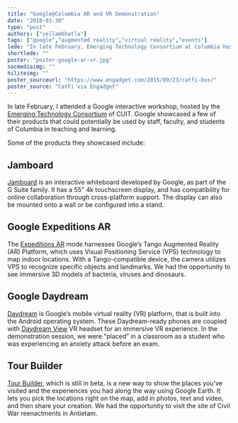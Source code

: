 ```yaml
---
title: "Google@Columbia AR and VR Demonstration"
date: "2018-03-30"
type: "post"
authors: ["yellambhatla"]
tags: ["google","augmented reality","virtual reality","events"]
lede: "In late February, Emerging Technology Consortium at Columbia hosted an interactive workshop featuring Google AR and VR technologies. Google showcased a few of their products that could potentially be implemented in teaching and learning."
shortlede: ""
poster: "poster-google-ar-vr.jpg"
socmediaimg: ""
hiliteimg: ""
poster_sourceurl: "https://www.engadget.com/2015/09/23/catfi-box/"
poster_source: "CatFi via Engadget"
---
```


In late February, I attended a Google interactive workshop, hosted by the [Emerging Technology Consortium](https://confluence.columbia.edu/confluence/display/ETC/) of CUIT. Google showcased a few of their products that could potentially be used by staff, faculty, and students of Columbia in teaching and learning.

Some of the products they showcased include:

## Jamboard
[Jamboard](https://gsuite.google.com/products/jamboard/) is an interactive whiteboard developed by Google, as part of the G Suite family. It has a 55" 4k touchscreen display, and has compatibility for online collaboration through cross-platform support. The display can also be mounted onto a wall or be configured into a stand.

## Google Expeditions AR
The [Expeditions AR](https://edu.google.com/expeditions/ar/) mode harnesses Google’s Tango Augmented Reality (AR) Platform, which uses Visual Positioning Service (VPS) technology to map indoor locations. With a Tango-compatible device, the camera utilizes VPS to recognize specific objects and landmarks. We had the opportunity to see immersive 3D models of bacteria, viruses and dinosaurs.

## Google Daydream
[Daydream](https://vr.google.com/daydream/) is Google’s mobile virtual reality (VR) platform, that is built into the Android operating system. These Daydream-ready phones are coupled with [Daydream View](https://vr.google.com/daydream/smartphonevr/) VR headset for an immersive VR experience. In the demonstration session, we were “placed” in a classroom as a student who was experiencing an anxiety attack before an exam.

## Tour Builder
[Tour Builder](https://tourbuilder.withgoogle.com), which is still in beta, is a new way to show the places you’ve visited and the experiences you had along the way using Google Earth. It lets you pick the locations right on the map, add in photos, text and video, and then share your creation. We had the opportunity to visit the site of Civil War reenactments in Antietam.
